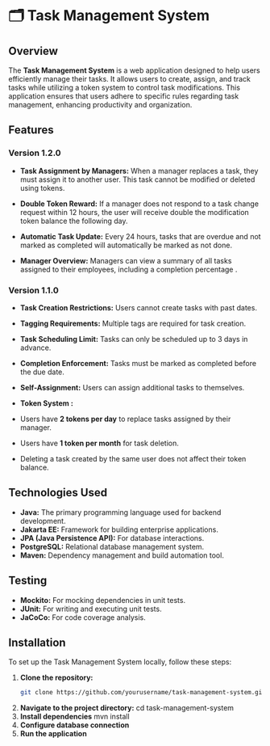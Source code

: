 # 🗂️ Task Management System

## Overview
The **Task Management System** is a web application designed to help users efficiently manage their tasks. It allows users to create, assign, and track tasks while utilizing a token system to control task modifications. This application ensures that users adhere to specific rules regarding task management, enhancing productivity and organization.

## Features

### Version 1.2.0
- **Task Assignment by Managers:** 
  When a manager replaces a task, they must assign it to another user. This task cannot be modified or deleted using tokens.
  
- **Double Token Reward:** 
  If a manager does not respond to a task change request within 12 hours, the user will receive double the modification token balance the following day.
  
- **Automatic Task Update:** 
  Every 24 hours, tasks that are overdue and not marked as completed will automatically be marked as not done.
  
- **Manager Overview:** 
  Managers can view a summary of all tasks assigned to their employees, including a completion percentage .

### Version 1.1.0
- **Task Creation Restrictions:** 
  Users cannot create tasks with past dates.
  
- **Tagging Requirements:** 
  Multiple tags are required for task creation.
  
- **Task Scheduling Limit:** 
  Tasks can only be scheduled up to 3 days in advance.
  
- **Completion Enforcement:** 
  Tasks must be marked as completed before the due date.
  
- **Self-Assignment:** 
  Users can assign additional tasks to themselves.

- **Token System :**
- Users have **2 tokens per day** to replace tasks assigned by their manager.
- Users have **1 token per month** for task deletion.
- Deleting a task created by the same user does not affect their token balance.

## Technologies Used
- **Java:** The primary programming language used for backend development.
- **Jakarta EE:** Framework for building enterprise applications.
- **JPA (Java Persistence API):** For database interactions.
- **PostgreSQL:** Relational database management system.
- **Maven:** Dependency management and build automation tool.
  
## Testing
- **Mockito:** For mocking dependencies in unit tests.
- **JUnit:** For writing and executing unit tests.
- **JaCoCo:** For code coverage analysis.

## Installation

To set up the Task Management System locally, follow these steps:

1. **Clone the repository:**
   ```bash
   git clone https://github.com/yourusername/task-management-system.git
2. **Navigate to the project directory:**
   cd task-management-system
3. **Install dependencies**
   mvn install
4. **Configure database connection**
5. **Run the application**
   
